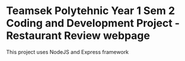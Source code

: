 # Teamsek Polytehnic Year 1 Sem 2 Coding and Development Project - Restaurant Review webpage
This project uses NodeJS and Express framework
